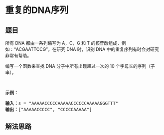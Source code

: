 # 重复的DNA序列

## 题目

<HTML><p>所有 DNA 都由一系列缩写为 A，C，G 和 T 的核苷酸组成，例如：&ldquo;ACGAATTCCG&rdquo;。在研究 DNA 时，识别 DNA 中的重复序列有时会对研究非常有帮助。</p>

<p>编写一个函数来查找 DNA 分子中所有出现超过一次的 10 个字母长的序列（子串）。</p>

<p>&nbsp;</p>

<p><strong>示例：</strong></p>

<pre><strong>输入：</strong>s = &quot;AAAAACCCCCAAAAACCCCCCAAAAAGGGTTT&quot;
<strong>输出：</strong>[&quot;AAAAACCCCC&quot;, &quot;CCCCCAAAAA&quot;]</pre>
</HTML>

## 解法思路
